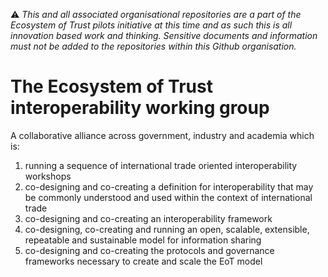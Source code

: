 ⚠️ *This and all associated organisational repositories are a part of the Ecosystem of Trust pilots initiative at this time and as such this is all innovation based work and thinking. Sensitive documents and information must not be added to the repositories within this Github organisation.*

# The Ecosystem of Trust interoperability working group

A collaborative alliance across government, industry and academia which is:

1. running a sequence of international trade oriented interoperability workshops
2. co-designing and co-creating a definition for interoperability that may be commonly understood and used within the context of international trade
3. co-designing and co-creating an interoperability framework
4. co-designing, co-creating and running an open, scalable, extensible, repeatable and sustainable model for information sharing
5. co-designing and co-creating the protocols and governance frameworks necessary to create and scale the EoT model


